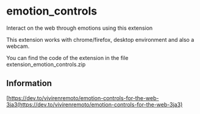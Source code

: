 # emotion_controls

Interact on the web through emotions using this extension

This extension works with chrome/firefox, desktop environment and also a webcam.

You can find the code of the extension in the file extension_emotion_controls.zip

## Information

[https://dev.to/vivirenremoto/emotion-controls-for-the-web-3ja3(https://dev.to/vivirenremoto/emotion-controls-for-the-web-3ja3)

